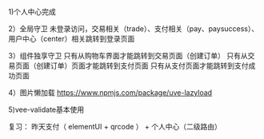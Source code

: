 1)个人中心完成





























2）全局守卫
未登录访问，交易相关（trade）、支付相关（pay、paysuccess）、用户中心（center）相关跳转到登录页面

3）组件独享守卫
只有从购物车界面才能跳转到交易页面（创建订单）
只有从交易页面（创建订单）页面才能跳转到支付页面
只有从支付页面才能跳转到支付成功页面

4）图片懒加载
https://www.npmjs.com/package/uve-lazyload





5)vee-validate基本使用















复习：
昨天支付（ elementUI + qrcode ） + 个人中心（二级路由）